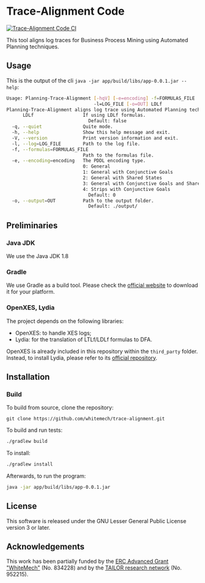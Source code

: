 # Trace-Alignment Code

[![Trace-Alignment Code CI](https://github.com/whitemech/trace-alignment/actions/workflows/javapackage.yml/badge.svg)](https://github.com/whitemech/trace-alignment/actions/workflows/javapackage.yml)

This tool aligns log traces for Business Process Mining using Automated Planning techniques.

## Usage

This is the output of the cli `java -jar app/build/libs/app-0.0.1.jar --help`:

```bash
Usage: Planning-Trace-Alignment [-hqV] [-e=encoding] -f=FORMULAS_FILE
                                -l=LOG_FILE [-o=OUT] LDLf
Planning-Trace-Alignment aligns log trace using Automated Planning techniques.
      LDLf                  If using LDLf formulas.
                              Default: false
  -q, --quiet               Quite mode.
  -h, --help                Show this help message and exit.
  -V, --version             Print version information and exit.
  -l, --log=LOG_FILE        Path to the log file.
  -f, --formulas=FORMULAS_FILE
                            Path to the formulas file.
  -e, --encoding=encoding   The PDDL encoding type.
                            0: General
                            1: General with Conjunctive Goals
                            2: General with Shared States
                            3: General with Conjunctive Goals and Shared States
                            4: Strips with Conjunctive Goals
                              Default: 0
  -o, --output=OUT          Path to the output folder.
                              Default: ./output/
```

## Preliminaries

### Java JDK
We use the Java JDK 1.8

### Gradle
We use Gradle as a build tool. Please
check the [official website](https://gradle.org/)
to download it for your platform.

### OpenXES, Lydia 

The project depends on the following libraries:
- OpenXES: to handle XES logs;
- Lydia: for the translation of LTLf/LDLf formulas to DFA.

OpenXES is already included in this repository within the `third_party` folder.
Instead, to install Lydia, please refer to its [official repository](https://github.com/whitemech/lydia).

## Installation

### Build

To build from source, clone the repository:
```
git clone https://github.com/whitemech/trace-alignment.git
```

To build and run tests:

```bash
./gradlew build
```

To install:

```bash
./gradlew install
```

Afterwards, to run the program:
```bash
java -jar app/build/libs/app-0.0.1.jar
```

## License

This software is released under the GNU Lesser General Public License version 3 or later.

## Acknowledgements

This work has been partially funded by the [ERC Advanced Grant "WhiteMech"](whitemech.github.io/)
(No. 834228) and by the [TAILOR research network](https://tailor-network.eu/) (No. 952215).
